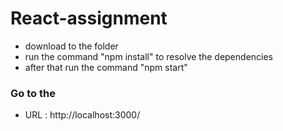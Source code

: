 # React-assignment
- download to the folder
- run the command "npm install" to resolve the dependencies
- after that run the command "npm start" 

### Go to the
- URL : http://localhost:3000/
